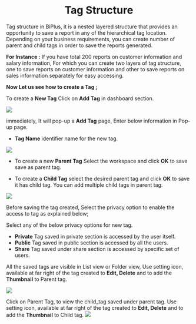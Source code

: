 
<center><h1>Tag Structure</h1></center>

Tag structure in BiPlus, it is a nested layered structure that provides an opportunity to save a report in any of the hierarchical tag location. Depending on your business requirements, you can create number of parent and child tags in order to save the reports generated.

**For Instance :** If you have total 200 reports on customer information and salary information, For which you can create two layers of tag structure, one to save reports on customer information and other to save reports on sales information separately for easy accessing.

**Now Let us see how to create a Tag ;**

To create a **New Tag** Click on **Add Tag** in dashboard section. 

![
](https://raw.githubusercontent.com/sv18042016/fp1/master/images/tag_n.png)

immediately, It will pop-up a **Add Tag** page, Enter below information in Pop-up page.

- **Tag Name**  identifier name for the new tag.


![
](https://raw.githubusercontent.com/sv18042016/fp1/572c5cee7ab90c2d6e74d3d9b78e60020cf2f5eb/images/Parent_tag.png)

- To create a new **Parent Tag** Select the workspace and click **OK** to save save as parent tag.

- To create a **Child Tag** select the desired parent tag and click **OK** to save it has child tag. You can add multiple child tags in parent tag.


![
](https://raw.githubusercontent.com/sv18042016/fp1/572c5cee7ab90c2d6e74d3d9b78e60020cf2f5eb/images/child_tag.png)

Before saving the tag created, Select the privacy option to enable the access to tag as explained below;

Select any of the below privacy options for new tag.

  -  **Private** Tag saved in private section is accessed by the user itself.
  -  **Public**  Tag saved in public section is accessed by all the users. 
  -  **Share** Tag saved under share section is accessed by specific set of users.

All the saved tags are visible in List view or Folder view,
Use setting icon, available at far right of the tag created to **Edit, Delete** and to add the **Thumbnail** to Parent tag.

![
](https://raw.githubusercontent.com/sv18042016/fp1/cebf774f6f7807b17ff6d702c0f86d83d3e96e1e/images/Tag_listview.png)

Click on Parent Tag, to view the child_tag saved under parent tag.
Use setting icon, available at far right of the tag created to **Edit, Delete** and to add the **Thumbnail** to Child tag.
![
](https://raw.githubusercontent.com/sv18042016/fp1/cebf774f6f7807b17ff6d702c0f86d83d3e96e1e/images/child_tag_in%20parent.png)
<!--stackedit_data:
eyJoaXN0b3J5IjpbMTE2NTU5Njk3OCwtMTU1NDIzODY4LC03MD
I4MjMzMjgsLTE2MDA1MjM2OTEsNzEzNTI2OTksLTEyNDk4MzYw
NDIsMjI0NjE2NTA5LDc5NDE1MjEyNywtNjUyODI1NDQxLC0zMj
g1MjI2ODMsMzg5OTM2Mzg5LC0xNzM0MTkyODk1XX0=
-->